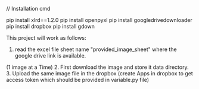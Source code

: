 
// Installation cmd

 pip install xlrd==1.2.0
 pip install openpyxl
 pip install googledrivedownloader
 pip install dropbox
 pip install gdown

This project will work as follows:

1. read the excel file sheet name "provided_image_sheet" where the google drive link is available.

(1 image at a Time)
2. First download the image and store it data directory.
3. Upload the same image file in the dropbox (create Apps in dropbox to get access token which should be provided in variable.py file)




